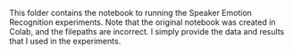 This folder contains the notebook to running the Speaker Emotion Recognition experiments. Note that the original notebook was created in Colab, and the filepaths are incorrect. I simply provide the data and results that I used in the experiments.